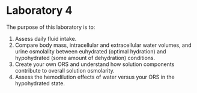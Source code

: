 # Laboratory 4

The purpose of this laboratory is to:
   1. Assess daily fluid intake.
   2. Compare body mass, intracellular and extracellular water volumes, and urine osmolality between euhydrated (optimal hydration) and hypohydrated (some amount of dehydration) conditions.
   3. Create your own ORS and understand how solution components contribute to overall solution osmolarity.
   4. Assess the hemodilution effects of water versus your ORS in the hypohydrated state.
